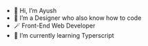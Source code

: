 - 👋 Hi, I’m Ayush
- 👀 I’m a Designer who also know how to code
- 🪄 Front-End Web Developer
- 🌱 I’m currently learning Typerscript
